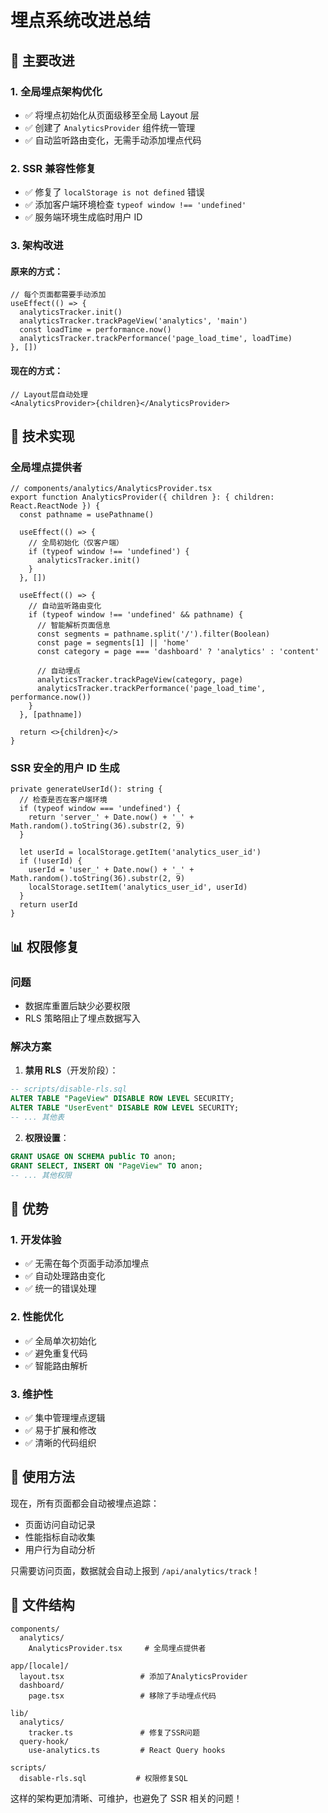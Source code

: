 # 埋点系统改进总结

## 🎯 **主要改进**

### 1. **全局埋点架构优化**

- ✅ 将埋点初始化从页面级移至全局 Layout 层
- ✅ 创建了 `AnalyticsProvider` 组件统一管理
- ✅ 自动监听路由变化，无需手动添加埋点代码

### 2. **SSR 兼容性修复**

- ✅ 修复了 `localStorage is not defined` 错误
- ✅ 添加客户端环境检查 `typeof window !== 'undefined'`
- ✅ 服务端环境生成临时用户 ID

### 3. **架构改进**

#### **原来的方式**：

```tsx
// 每个页面都需要手动添加
useEffect(() => {
  analyticsTracker.init()
  analyticsTracker.trackPageView('analytics', 'main')
  const loadTime = performance.now()
  analyticsTracker.trackPerformance('page_load_time', loadTime)
}, [])
```

#### **现在的方式**：

```tsx
// Layout层自动处理
<AnalyticsProvider>{children}</AnalyticsProvider>
```

## 🔧 **技术实现**

### 全局埋点提供者

```tsx
// components/analytics/AnalyticsProvider.tsx
export function AnalyticsProvider({ children }: { children: React.ReactNode }) {
  const pathname = usePathname()

  useEffect(() => {
    // 全局初始化（仅客户端）
    if (typeof window !== 'undefined') {
      analyticsTracker.init()
    }
  }, [])

  useEffect(() => {
    // 自动监听路由变化
    if (typeof window !== 'undefined' && pathname) {
      // 智能解析页面信息
      const segments = pathname.split('/').filter(Boolean)
      const page = segments[1] || 'home'
      const category = page === 'dashboard' ? 'analytics' : 'content'

      // 自动埋点
      analyticsTracker.trackPageView(category, page)
      analyticsTracker.trackPerformance('page_load_time', performance.now())
    }
  }, [pathname])

  return <>{children}</>
}
```

### SSR 安全的用户 ID 生成

```tsx
private generateUserId(): string {
  // 检查是否在客户端环境
  if (typeof window === 'undefined') {
    return 'server_' + Date.now() + '_' + Math.random().toString(36).substr(2, 9)
  }

  let userId = localStorage.getItem('analytics_user_id')
  if (!userId) {
    userId = 'user_' + Date.now() + '_' + Math.random().toString(36).substr(2, 9)
    localStorage.setItem('analytics_user_id', userId)
  }
  return userId
}
```

## 📊 **权限修复**

### 问题

- 数据库重置后缺少必要权限
- RLS 策略阻止了埋点数据写入

### 解决方案

1. **禁用 RLS**（开发阶段）：

```sql
-- scripts/disable-rls.sql
ALTER TABLE "PageView" DISABLE ROW LEVEL SECURITY;
ALTER TABLE "UserEvent" DISABLE ROW LEVEL SECURITY;
-- ... 其他表
```

2. **权限设置**：

```sql
GRANT USAGE ON SCHEMA public TO anon;
GRANT SELECT, INSERT ON "PageView" TO anon;
-- ... 其他权限
```

## 🎉 **优势**

### 1. **开发体验**

- ✅ 无需在每个页面手动添加埋点
- ✅ 自动处理路由变化
- ✅ 统一的错误处理

### 2. **性能优化**

- ✅ 全局单次初始化
- ✅ 避免重复代码
- ✅ 智能路由解析

### 3. **维护性**

- ✅ 集中管理埋点逻辑
- ✅ 易于扩展和修改
- ✅ 清晰的代码组织

## 🚀 **使用方法**

现在，所有页面都会自动被埋点追踪：

- 页面访问自动记录
- 性能指标自动收集
- 用户行为自动分析

只需要访问页面，数据就会自动上报到 `/api/analytics/track`！

## 📍 **文件结构**

```
components/
  analytics/
    AnalyticsProvider.tsx     # 全局埋点提供者

app/[locale]/
  layout.tsx                 # 添加了AnalyticsProvider
  dashboard/
    page.tsx                 # 移除了手动埋点代码

lib/
  analytics/
    tracker.ts               # 修复了SSR问题
  query-hook/
    use-analytics.ts         # React Query hooks

scripts/
  disable-rls.sql           # 权限修复SQL
```

这样的架构更加清晰、可维护，也避免了 SSR 相关的问题！
